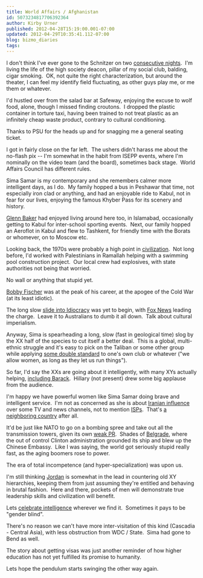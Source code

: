 ```yaml
---
title: World Affairs / Afghanistan
id: 5073234817706392364
author: Kirby Urner
published: 2012-04-28T15:19:00.001-07:00
updated: 2012-04-29T10:35:41.112-07:00
blog: bizmo_diaries
tags: 
---
```


[](http://www.flickr.com/photos/17157315@N00/6976773740/)

I don't think I've ever gone to the Schnitzer on two [consecutive nights](http://mybizmo.blogspot.com/2012/04/science-religion.html).  I'm living the life of the high society deacon, pillar of my social club, balding, cigar smoking.  OK, not quite the right characterization, but around the theater, I can feel my identify field fluctuating, as other guys play me, or me them or whatever.

I'd hustled over from the salad bar at Safeway, enjoying the excuse to wolf food, alone, though I missed finding croutons.  I dropped the plastic container in torture taxi, having been trained to not treat plastic as an infinitely cheap waste product, contrary to cultural conditioning.

Thanks to PSU for the heads up and for snagging me a general seating ticket.

I got in fairly close on the far left.  The ushers didn't harass me about the no-flash pix -- I'm somewhat in the habit from ISEPP events, where I'm nominally on the video team (and the board), sometimes back stage.  World Affairs Council has different rules.

Sima Samar is my contemporary and she remembers calmer more intelligent days, as I do.  My family hopped a bus in Peshawar that time, not especially iron clad or anything, and had an enjoyable ride to Kabul, not in fear for our lives, enjoying the famous Khyber Pass for its scenery and history.

[Glenn Baker](http://worldgame.blogspot.com/2010/09/arabs-gone-wild.html) had enjoyed living around here too, in Islamabad, occasionally getting to Kabul for inter-school sporting events.  Next, our family hopped an Aeroflot in Kabul and flew to Tashkent, for friendly time with the Borats or whomever, on to Moscow etc.

Looking back, the 1970s were probably a high point in [civilization](http://worldgame.blogspot.com/2009/08/internationalization.html).  Not long before, I'd worked with Palestinians in Ramallah helping with a swimming pool construction project.  Our local crew had explosives, with state authorities not being that worried.

No wall or anything that stupid yet.

[Bobby Fischer](http://worldgame.blogspot.com/2012/01/memorable-meetups.html) was at the peak of his career, at the apogee of the Cold War (at its least idiotic).

The long slow [slide into Idiocracy](http://worldgame.blogspot.com/2007/04/idiocracy-movie-review.html) was yet to begin, with [Fox News](http://worldgame.blogspot.com/2004/09/note-to-journalist.html) leading the charge.  Leave it to Australians to dumb it all down.  Talk about cultural imperialism.

Anyway, Sima is spearheading a long, slow (fast in geological time) slog by the XX half of the species to cut itself a better deal.  This is a global, multi-ethnic struggle and it's easy to pick on the Taliban or some other group while applying [some double standard](http://controlroom.blogspot.com/2008/04/erratum.html) to one's own club or whatever ("we allow women, as long as they let us run things").

So far, I'd say the XXs are going about it intelligently, with many XYs actually helping, [including Barack](http://youtu.be/vAFQIciWsF4).  Hillary (not present) drew some big applause from the audience.

I'm happy we have powerful women like Sima Samar doing brave and intelligent service.  I'm not as concerned as she is about [Iranian influence](http://controlroom.blogspot.com/2008/11/standup-comedy-at-newmark-theater.html) over some TV and news channels, not to mention [ISPs](http://mybizmo.blogspot.com/2010/08/foss-in-afghanistan.html).  That's [a neighboring country](http://controlroom.blogspot.com/2009/08/iranian-festival.html) after all.

It'd be just like NATO to go on a bombing spree and take out all the transmission towers, given its own [weak PR](http://mybizmo.blogspot.com/2009/02/news-and-views.html).  Shades of [Belgrade](http://worldgame.blogspot.com/2006/11/in-quandary.html), where the out of control Clinton administration grounded its ship and blew up the Chinese Embassy.  Like I was saying, the world got seriously stupid really fast, as the aging boomers rose to power.

The era of total incompetence (and hyper-specialization) was upon us.

I'm still thinking [Jordan](http://worldgame.blogspot.com/2009/09/forbidden-lies.html) is somewhat in the lead in countering old XY hierarchies, keeping them from just assuming they're entitled and behaving in brutal fashion.  Here and there, pockets of men will demonstrate true leadership skills and civilization will benefit.

Lets [celebrate intelligence](http://worldgame.blogspot.com/2006/08/portland-knowledge-lab.html) wherever we find it.  Sometimes it pays to be "gender blind".

There's no reason we can't have more inter-visitation of this kind (Cascadia - Central Asia), with less obstruction from WDC / State.  Sima had gone to Bend as well.

The story about getting visas was just another reminder of how higher education has not yet fulfilled its promise to humanity.

Lets hope the pendulum starts swinging the other way again.